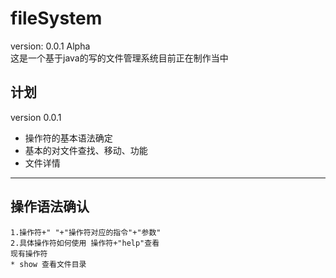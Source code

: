 fileSystem
======================
version: 0.0.1 Alpha    
这是一个基于java的写的文件管理系统目前正在制作当中 

## 计划
version 0.0.1
*   操作符的基本语法确定
*   基本的对文件查找、移动、功能
*   文件详情

***
## 操作语法确认
    1.操作符+" "+"操作符对应的指令"+"参数" 
    2.具体操作符如何使用 操作符+"help"查看  
    现有操作符
    * show 查看文件目录
    
